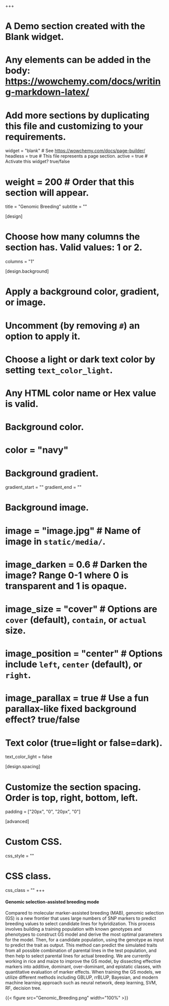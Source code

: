 +++
# A Demo section created with the Blank widget.
# Any elements can be added in the body: https://wowchemy.com/docs/writing-markdown-latex/
# Add more sections by duplicating this file and customizing to your requirements.

widget = "blank"  # See https://wowchemy.com/docs/page-builder/
headless = true  # This file represents a page section.
active = true  # Activate this widget? true/false
# weight = 200  # Order that this section will appear.

title = "Genomic Breeding"
subtitle = ""

[design]
  # Choose how many columns the section has. Valid values: 1 or 2.
  columns = "1"

[design.background]
  # Apply a background color, gradient, or image.
  #   Uncomment (by removing `#`) an option to apply it.
  #   Choose a light or dark text color by setting `text_color_light`.
  #   Any HTML color name or Hex value is valid.

  # Background color.
  # color = "navy"

  # Background gradient.
  gradient_start = ""
  gradient_end = ""

  # Background image.
  # image = "image.jpg"  # Name of image in `static/media/`.
  # image_darken = 0.6  # Darken the image? Range 0-1 where 0 is transparent and 1 is opaque.
  # image_size = "cover"  #  Options are `cover` (default), `contain`, or `actual` size.
  # image_position = "center"  # Options include `left`, `center` (default), or `right`.
  # image_parallax = true  # Use a fun parallax-like fixed background effect? true/false

  # Text color (true=light or false=dark).
  text_color_light = false

[design.spacing]
  # Customize the section spacing. Order is top, right, bottom, left.
  padding = ["20px", "0", "20px", "0"]

[advanced]
 # Custom CSS.
 css_style = ""

 # CSS class.
 css_class = ""
+++

#### Genomic selection-assisted breeding mode

   Compared to molecular marker-assisted breeding (MAB), genomic selection (GS) is a new frontier that uses large numbers of SNP markers to predict breeding values to select candidate lines for hybridization. This process involves building a training population with known genotypes and phenotypes to construct GS model and derive the most optimal parameters for the model. Then, for a candidate population, using the genotype as input to predict the trait as output. This method can predict the simulated traits from all possible combination of parental lines in the test population, and then help to select parental lines for actual breeding. We are currently working in rice and maize to improve the GS model, by dissecting effective markers into additive, dominant, over-dominant, and epistatic classes, with quantitative evaluation of marker effects. When training the GS models, we utilize different methods including GBLUP, rrBLUP, Bayesian, and modern machine learning approach such as neural network, deep learning, SVM, RF, decision tree.

   {{< figure src="Genomic_Breeding.png" width="100%" >}}
